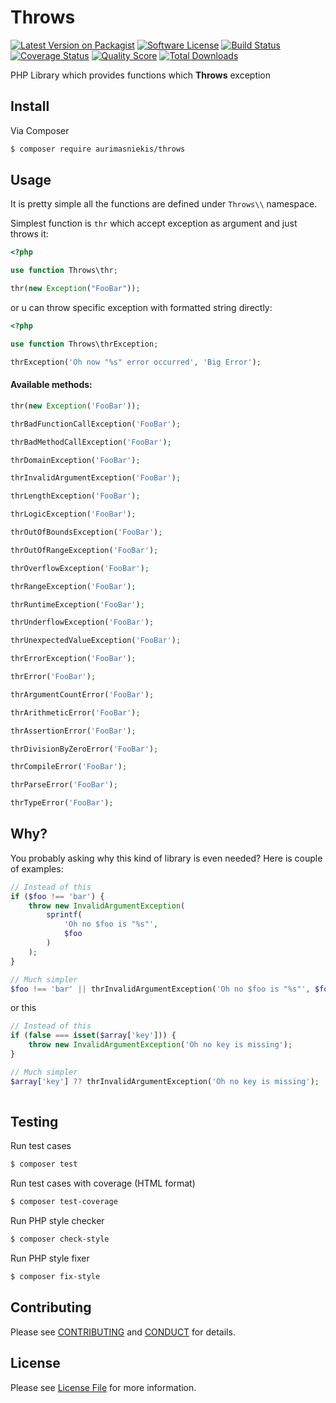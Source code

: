 # Throws

[![Latest Version on Packagist][ico-version]][link-packagist]
[![Software License][ico-license]](LICENSE)
[![Build Status][ico-travis]][link-travis]
[![Coverage Status][ico-scrutinizer]][link-scrutinizer]
[![Quality Score][ico-code-quality]][link-code-quality]
[![Total Downloads][ico-downloads]][link-downloads]

PHP Library which provides functions which **Throws** exception

## Install

Via Composer

```bash
$ composer require aurimasniekis/throws
```

## Usage

It is pretty simple all the functions are defined under `Throws\\` namespace.

Simplest function is `thr` which accept exception as argument and just throws it:

```php
<?php

use function Throws\thr;

thr(new Exception("FooBar"));
```

or u can throw specific exception with formatted string directly:

```php
<?php

use function Throws\thrException;

thrException('Oh now "%s" error occurred', 'Big Error'); 
```

#### Available methods:

```php
thr(new Exception('FooBar'));

thrBadFunctionCallException('FooBar');

thrBadMethodCallException('FooBar');

thrDomainException('FooBar');

thrInvalidArgumentException('FooBar');

thrLengthException('FooBar');

thrLogicException('FooBar');

thrOutOfBoundsException('FooBar');

thrOutOfRangeException('FooBar');

thrOverflowException('FooBar');

thrRangeException('FooBar');

thrRuntimeException('FooBar');

thrUnderflowException('FooBar');

thrUnexpectedValueException('FooBar');

thrErrorException('FooBar');

thrError('FooBar');

thrArgumentCountError('FooBar');

thrArithmeticError('FooBar');

thrAssertionError('FooBar');

thrDivisionByZeroError('FooBar');

thrCompileError('FooBar');

thrParseError('FooBar');

thrTypeError('FooBar');
```

## Why?

You probably asking why this kind of library is even needed? Here is couple of examples:

```php
// Instead of this
if ($foo !== 'bar') {
    throw new InvalidArgumentException(
        sprintf(
            'Oh no $foo is "%s"',
            $foo
        )
    );   
}

// Much simpler
$foo !== 'bar' || thrInvalidArgumentException('Oh no $foo is "%s"', $foo);
```

or this

```php
// Instead of this
if (false === isset($array['key'])) {
    throw new InvalidArgumentException('Oh no key is missing');
} 

// Much simpler
$array['key'] ?? thrInvalidArgumentException('Oh no key is missing');
  
```

## Testing

Run test cases

```bash
$ composer test
```

Run test cases with coverage (HTML format)


```bash
$ composer test-coverage
```

Run PHP style checker

```bash
$ composer check-style
```

Run PHP style fixer

```bash
$ composer fix-style
```

## Contributing

Please see [CONTRIBUTING](CONTRIBUTING.md) and [CONDUCT](CONDUCT.md) for details.


## License

Please see [License File](LICENSE) for more information.

[ico-version]: https://img.shields.io/packagist/v/aurimasniekis/throws.svg?style=flat-square
[ico-license]: https://img.shields.io/badge/license-MIT-brightgreen.svg?style=flat-square
[ico-travis]: https://img.shields.io/travis/aurimasniekis/throws/master.svg?style=flat-square
[ico-scrutinizer]: https://img.shields.io/scrutinizer/coverage/g/aurimasniekis/throws.svg?style=flat-square
[ico-code-quality]: https://img.shields.io/scrutinizer/g/aurimasniekis/throws.svg?style=flat-square
[ico-downloads]: https://img.shields.io/packagist/dt/aurimasniekis/throws.svg?style=flat-square

[link-packagist]: https://packagist.org/packages/aurimasniekis/throws
[link-travis]: https://travis-ci.org/aurimasniekis/throws
[link-scrutinizer]: https://scrutinizer-ci.com/g/aurimasniekis/throws/code-structure
[link-code-quality]: https://scrutinizer-ci.com/g/aurimasniekis/throws
[link-downloads]: https://packagist.org/packages/aurimasniekis/throws
